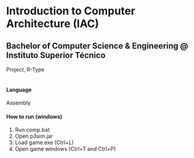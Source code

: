 # Introduction to Computer Architecture (IAC)
## Bachelor of Computer Science & Engineering @ Instituto Superior Técnico
Project, R-Type
<br><br>
#### Language
Assembly
#### How to run (windows)
1. Run comp.bat
2. Open p3sim.jar
3. Load game.exe (Ctrl+L)
3. Open game windows (Ctrl+T and Ctrl+P)

